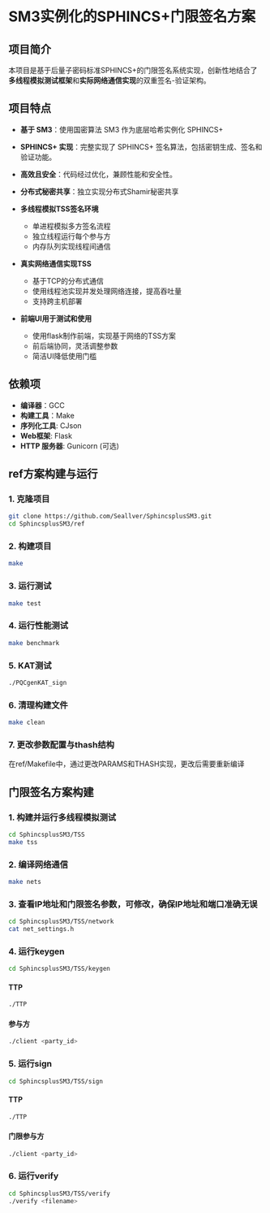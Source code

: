 # SM3实例化的SPHINCS+门限签名方案

## 项目简介
本项目是基于后量子密码标准SPHINCS+的门限签名系统实现，创新性地结合了**多线程模拟测试框架**和**实际网络通信实现**的双重签名-验证架构。

## 项目特点
- **基于 SM3**：使用国密算法 SM3 作为底层哈希实例化 SPHINCS+
- **SPHINCS+ 实现**：完整实现了 SPHINCS+ 签名算法，包括密钥生成、签名和验证功能。
- **高效且安全**：代码经过优化，兼顾性能和安全性。
- **分布式秘密共享**：独立实现分布式Shamir秘密共享
- **多线程模拟TSS签名环境**
   - 单进程模拟多方签名流程
   - 独立线程运行每个参与方
   - 内存队列实现线程间通信

- **真实网络通信实现TSS**
   - 基于TCP的分布式通信
   - 使用线程池实现并发处理网络连接，提高吞吐量
   - 支持跨主机部署

- **前端UI用于测试和使用**
  - 使用flask制作前端，实现基于网络的TSS方案
  - 前后端协同，灵活调整参数
  - 简洁UI降低使用门槛

## 依赖项
- **编译器**：GCC
- **构建工具**：Make
- **序列化工具**: CJson
- **Web框架**: Flask
- **HTTP 服务器**: Gunicorn (可选)

## ref方案构建与运行

### 1. 克隆项目
```bash
git clone https://github.com/Seallver/SphincsplusSM3.git
cd SphincsplusSM3/ref
```
### 2. 构建项目
```bash
make
```
### 3. 运行测试
```bash
make test
```
### 4. 运行性能测试
```bash
make benchmark
```
### 5. KAT测试
```bash
./PQCgenKAT_sign
```
### 6. 清理构建文件
```bash
make clean
```
### 7. 更改参数配置与thash结构
在ref/Makefile中，通过更改PARAMS和THASH实现，更改后需要重新编译

## 门限签名方案构建

### 1. 构建并运行多线程模拟测试
```bash
cd SphincsplusSM3/TSS
make tss
```
### 2. 编译网络通信
```bash
make nets
```
### 3. 查看IP地址和门限签名参数，可修改，确保IP地址和端口准确无误
```bash
cd SphincsplusSM3/TSS/network
cat net_settings.h
```
### 4. 运行keygen
```bash
cd SphincsplusSM3/TSS/keygen
```
#### TTP
```bash
./TTP
```
#### 参与方
```bash
./client <party_id>
```

### 5. 运行sign
```bash
cd SphincsplusSM3/TSS/sign
```
#### TTP
```bash
./TTP
```
#### 门限参与方
```bash
./client <party_id>
```

### 6. 运行verify
```bash
cd SphincsplusSM3/TSS/verify
./verify <filename>
```



